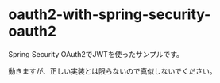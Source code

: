 oauth2-with-spring-security-oauth2
==================================

Spring Security OAuth2でJWTを使ったサンプルです。

動きますが、正しい実装とは限らないので真似しないでください。